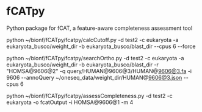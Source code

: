 # fCATpy
Python package for fCAT, a feature-aware completeness assessment tool

python ~/bionf/fCATpy/fcatpy/calcCutoff.py -d test2 -c eukaryota -a eukaryota_busco/weight_dir -b eukaryota_busco/blast_dir --cpus 6 --force

python ~/bionf/fCATpy/fcatpy/searchOrtho.py -d test2 -c eukaryota -a eukaryota_busco/weight_dir -b eukaryota_busco/blast_dir -r "HOMSA@9606@2" -q query/HUMAN@9606@3/HUMAN@9606@3.fa -i 9606 --annoQuery ~/oneseq_data/weight_dir/HUMAN@9606@3.json --cpus 6

python ~/bionf/fCATpy/fcatpy/assessCompleteness.py -d test2 -c eukaryota -o fcatOutput -i HOMSA@9606@1 -m 4
